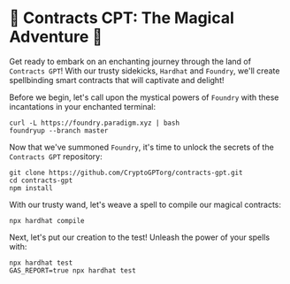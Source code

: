 # 🎩 Contracts CPT: The Magical Adventure 🎩
Get ready to embark on an enchanting journey through the land of `Contracts GPT`! With our trusty sidekicks, `Hardhat` and `Foundry`, we'll create spellbinding smart contracts that will captivate and delight!

Before we begin, let's call upon the mystical powers of `Foundry` with these incantations in your enchanted terminal:
```shell 
curl -L https://foundry.paradigm.xyz | bash
foundryup --branch master
```

Now that we've summoned `Foundry`, it's time to unlock the secrets of the `Contracts GPT` repository:

```shell
git clone https://github.com/CryptoGPTorg/contracts-gpt.git
cd contracts-gpt
npm install
```

With our trusty wand, let's weave a spell to compile our magical contracts:
```shell
npx hardhat compile
```

Next, let's put our creation to the test! Unleash the power of your spells with:
```shell
npx hardhat test
GAS_REPORT=true npx hardhat test
```
